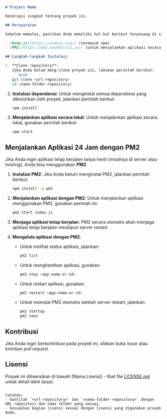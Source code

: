 ```markdown
# Project Name

Deskripsi singkat tentang proyek ini.

## Persyaratan

Sebelum memulai, pastikan Anda memiliki hal-hal berikut terpasang di sistem Anda:

- [Node.js](https://nodejs.org/) (termasuk npm)
- [PM2](https://pm2.keymetrics.io/) (untuk menjalankan aplikasi secara terus-menerus)

## Langkah-langkah Instalasi

1. **Clone repository**:
   Jika Anda belum meng-clone proyek ini, lakukan perintah berikut:
   ```bash
   git clone <url-repository>
   cd <nama-folder-repository>
   ```

2. **Instalasi dependensi**:
   Untuk menginstal semua dependensi yang dibutuhkan oleh proyek, jalankan perintah berikut:
   ```bash
   npm install
   ```

3. **Menjalankan aplikasi secara lokal**:
   Untuk menjalankan aplikasi secara lokal, gunakan perintah berikut:
   ```bash
   npm start
   ```

## Menjalankan Aplikasi 24 Jam dengan PM2

Jika Anda ingin aplikasi tetap berjalan tanpa henti (misalnya di server atau hosting), Anda bisa menggunakan **PM2**.

1. **Instalasi PM2**:
   Jika Anda belum menginstal PM2, jalankan perintah berikut:
   ```bash
   npm install -g pm2
   ```

2. **Menjalankan aplikasi dengan PM2**:
   Untuk menjalankan aplikasi menggunakan PM2, gunakan perintah ini:
   ```bash
   pm2 start index.js
   ```

3. **Menjaga aplikasi tetap berjalan**:
   PM2 secara otomatis akan menjaga aplikasi tetap berjalan meskipun server restart.

4. **Mengelola aplikasi dengan PM2**:
   - Untuk melihat status aplikasi, jalankan:
     ```bash
     pm2 list
     ```
   - Untuk menghentikan aplikasi, gunakan:
     ```bash
     pm2 stop <app-name-or-id>
     ```
   - Untuk restart aplikasi, gunakan:
     ```bash
     pm2 restart <app-name-or-id>
     ```
   - Untuk memulai PM2 otomatis setelah server restart, jalankan:
     ```bash
     pm2 startup
     pm2 save
     ```

## Kontribusi

Jika Anda ingin berkontribusi pada proyek ini, silakan buka *issue* atau kirimkan *pull request*.

## Lisensi

Proyek ini dilisensikan di bawah [Nama Lisensi] - lihat file [LICENSE.md](LICENSE.md) untuk detail lebih lanjut.
```

Catatan:
- Gantilah `<url-repository>` dan `<nama-folder-repository>` dengan URL repositori dan nama folder yang sesuai.
- Sesuaikan bagian lisensi sesuai dengan lisensi yang digunakan proyek Anda.
